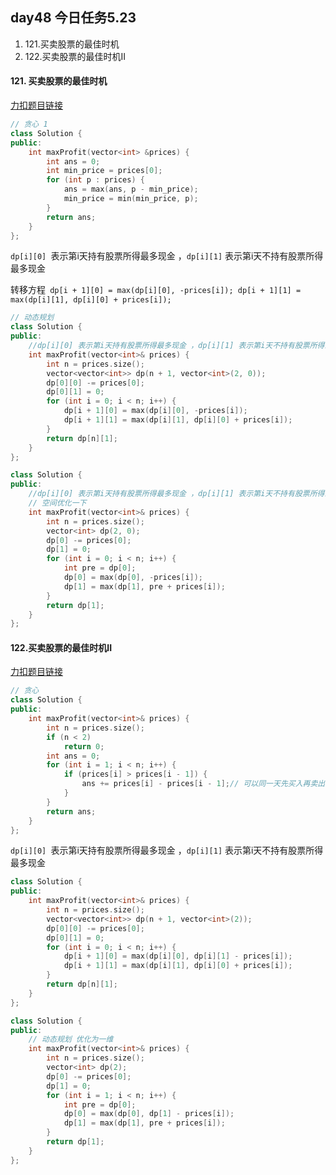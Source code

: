 ## day48 今日任务5.23

1. 121.买卖股票的最佳时机
2. 122.买卖股票的最佳时机II



####  121. 买卖股票的最佳时机

[力扣题目链接](https://leetcode.cn/problems/best-time-to-buy-and-sell-stock/)

```cpp
// 贪心 1
class Solution {
public:
    int maxProfit(vector<int> &prices) {
        int ans = 0;
        int min_price = prices[0];
        for (int p : prices) {
            ans = max(ans, p - min_price);
            min_price = min(min_price, p);
        }
        return ans;
    }
};
```

`dp[i][0] `表示第i天持有股票所得最多现金 ，`dp[i][1]` 表示第i天不持有股票所得最多现金

转移方程` dp[i + 1][0] = max(dp[i][0], -prices[i]);
            dp[i + 1][1] = max(dp[i][1], dp[i][0] + prices[i]);`


```cpp
// 动态规划
class Solution {
public:
    //dp[i][0] 表示第i天持有股票所得最多现金 ，dp[i][1] 表示第i天不持有股票所得最多现金
    int maxProfit(vector<int>& prices) {
        int n = prices.size();
        vector<vector<int>> dp(n + 1, vector<int>(2, 0));
        dp[0][0] -= prices[0];
        dp[0][1] = 0;
        for (int i = 0; i < n; i++) {
            dp[i + 1][0] = max(dp[i][0], -prices[i]);
            dp[i + 1][1] = max(dp[i][1], dp[i][0] + prices[i]);
        }
        return dp[n][1];
    }
};
```

```cpp
class Solution {
public:
    //dp[i][0] 表示第i天持有股票所得最多现金 ，dp[i][1] 表示第i天不持有股票所得最多现金
    // 空间优化一下
    int maxProfit(vector<int>& prices) {
        int n = prices.size();
        vector<int> dp(2, 0);
        dp[0] -= prices[0];
        dp[1] = 0;
        for (int i = 0; i < n; i++) {
            int pre = dp[0];
            dp[0] = max(dp[0], -prices[i]);
            dp[1] = max(dp[1], pre + prices[i]);
        }
        return dp[1];
    }
};
```



####  122.买卖股票的最佳时机II

[力扣题目链接](https://leetcode.cn/problems/best-time-to-buy-and-sell-stock-ii/)

```cpp
// 贪心
class Solution {
public:
    int maxProfit(vector<int>& prices) {
        int n = prices.size();
        if (n < 2)
            return 0;
        int ans = 0;
        for (int i = 1; i < n; i++) {
            if (prices[i] > prices[i - 1]) {
                ans += prices[i] - prices[i - 1];// 可以同一天先买入再卖出
            }
        }
        return ans;
    }
};
```

`dp[i][0] `表示第i天持有股票所得最多现金 ，`dp[i][1]` 表示第i天不持有股票所得最多现金

```cpp
class Solution {
public:
    int maxProfit(vector<int>& prices) {
        int n = prices.size();
        vector<vector<int>> dp(n + 1, vector<int>(2));
        dp[0][0] -= prices[0];
        dp[0][1] = 0;
        for (int i = 0; i < n; i++) {
            dp[i + 1][0] = max(dp[i][0], dp[i][1] - prices[i]);
            dp[i + 1][1] = max(dp[i][1], dp[i][0] + prices[i]);
        }
        return dp[n][1];
    }
};
```

```cpp
class Solution {
public:
    // 动态规划 优化为一维
    int maxProfit(vector<int>& prices) {
        int n = prices.size();
        vector<int> dp(2);
        dp[0] -= prices[0];
        dp[1] = 0;
        for (int i = 1; i < n; i++) {
            int pre = dp[0];
            dp[0] = max(dp[0], dp[1] - prices[i]);
            dp[1] = max(dp[1], pre + prices[i]);
        }
        return dp[1];
    }
};
```

